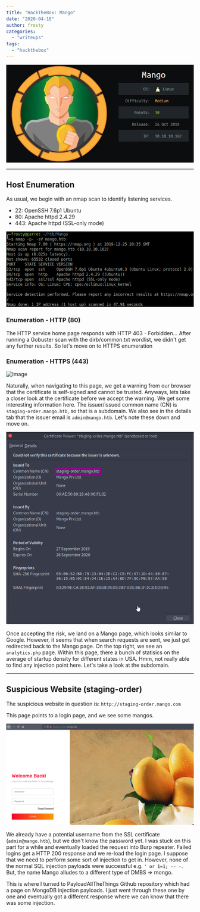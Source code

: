 ```yaml
---
title: "HackTheBox: Mango"
date: "2020-04-18"
author: frosty
categories:
  - "writeups"
tags:
  - "hackthebox"
---
```


![Image](assets/img/writeups/hackthebox/mango/image-81.png)

* * *

## Host Enumeration

As usual, we begin with an nmap scan to identify listening services.

- 22: OpenSSH 7.6p1 Ubuntu
- 80: Apache httpd 2.4.29
- 443: Apache httpd (SSL-only mode)

![Image](assets/img/writeups/hackthebox/mango/image-82.png)

### Enumeration - HTTP (80)

The HTTP service home page responds with HTTP 403 - Forbidden... After running a Gobuster scan with the dirb/common.txt wordlist, we didn't get any further results. So let's move on to HTTPS enumeration

### Enumeration - HTTPS (443)

![Image](assets/img/writeups/hackthebox/mango/pc4fp1rho7t41.png)

Naturally, when navigating to this page, we get a warning from our browser that the certificate is self-signed and cannot be trusted. Anyways, lets take a closer look at the certificate before we accept the warning. We get some interesting information here. The issuer/issued common name (CN) is `staging-order.mango.htb`, so that is a subdomain. We also see in the details tab that the issuer email is `admin@mango.htb`. Let's note these down and move on.

![Image](assets/img/writeups/hackthebox/mango/image-83.png)

Once accepting the risk, we land on a Mango page, which looks similar to Google. However, it seems that when search requests are sent, we just get redirected back to the Mango page. On the top right, we see an `analytics.php` page. Within this page, there a bunch of statisics on the average of startup density for different states in USA. Hmm, not really able to find any injection point here. Let's take a look at the subdomain.

* * *

## Suspicious Website (staging-order)

The suspicious website in question is: `http://staging-order.mango.com`

This page points to a login page, and we see some mangos.

![Image](assets/img/writeups/hackthebox/mango/image-86-1024x552.png)

We already have a potential username from the SSL certificate (`admin@mango.htb`), but we don't know the password yet. I was stuck on this part for a while and eventually loaded the request into Burp repeater. Failed logins get a HTTP 200 response and we re-load the login page. I suppose that we need to perform some sort of injection to get in. However, none of the normal SQL injection payloads were successful e.g. `' or 1=1; -- -`. But, the name Mango alludes to a different type of DMBS => mongo.

This is where I turned to PayloadAllTheThings Github repository which had a page on MongoDB injection payloads. I just went through these one by one and eventually got a different response where we can know that there was some injection.

